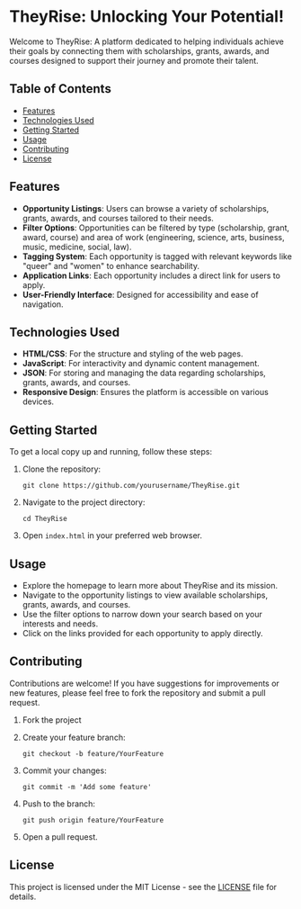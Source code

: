# TheyRise: Unlocking Your Potential!

Welcome to TheyRise: A platform dedicated to helping individuals achieve their goals by connecting them with scholarships, grants, awards, and courses designed to support their journey and promote their talent.

## Table of Contents

- [Features](#features)
- [Technologies Used](#technologies-used)
- [Getting Started](#getting-started)
- [Usage](#usage)
- [Contributing](#contributing)
- [License](#license)

## Features

- **Opportunity Listings**: Users can browse a variety of scholarships, grants, awards, and courses tailored to their needs.
- **Filter Options**: Opportunities can be filtered by type (scholarship, grant, award, course) and area of work (engineering, science, arts, business, music, medicine, social, law).
- **Tagging System**: Each opportunity is tagged with relevant keywords like "queer" and "women" to enhance searchability.
- **Application Links**: Each opportunity includes a direct link for users to apply.
- **User-Friendly Interface**: Designed for accessibility and ease of navigation.

## Technologies Used

- **HTML/CSS**: For the structure and styling of the web pages.
- **JavaScript**: For interactivity and dynamic content management.
- **JSON**: For storing and managing the data regarding scholarships, grants, awards, and courses.
- **Responsive Design**: Ensures the platform is accessible on various devices.

## Getting Started

To get a local copy up and running, follow these steps:

1.  Clone the repository:

        git clone https://github.com/yourusername/TheyRise.git

2.  Navigate to the project directory:

        cd TheyRise

3.  Open `index.html` in your preferred web browser.

## Usage

- Explore the homepage to learn more about TheyRise and its mission.
- Navigate to the opportunity listings to view available scholarships, grants, awards, and courses.
- Use the filter options to narrow down your search based on your interests and needs.
- Click on the links provided for each opportunity to apply directly.

## Contributing

Contributions are welcome! If you have suggestions for improvements or new features, please feel free to fork the repository and submit a pull request.

1.  Fork the project
2.  Create your feature branch:

        git checkout -b feature/YourFeature

3.  Commit your changes:

        git commit -m 'Add some feature'

4.  Push to the branch:

        git push origin feature/YourFeature

5.  Open a pull request.

## License

This project is licensed under the MIT License - see the [LICENSE](LICENSE) file for details.
